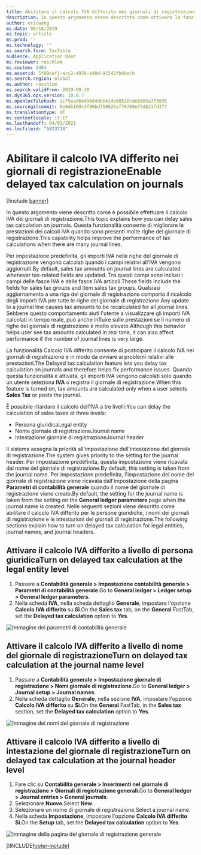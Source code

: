 ```yaml
---
title: Abilitare il calcolo IVA differito nei giornali di registrazione
description: In questo argomento viene descritto come attivare la funzionalità del calcolo IVA differito per migliorare le prestazioni di calcolo dell'IVA quando il numero delle righe del giornale di registrazione è molto elevato.
author: ericwang
ms.date: 09/18/2019
ms.topic: article
ms.prod: ''
ms.technology: ''
ms.search.form: TaxTable
audience: Application User
ms.reviewer: roschlom
ms.custom: 4464
ms.assetid: 5f89daf1-acc2-4959-b48d-91542fb6bacb
ms.search.region: Global
ms.author: roschlom
ms.search.validFrom: 2019-09-18
ms.dyn365.ops.version: 10.0.7
ms.openlocfilehash: acf5ead6ed90d4dbb41de08520cde8085a7f3935
ms.sourcegitcommit: 0e8db169c3f90bd750826af76709ef5d621fd377
ms.translationtype: HT
ms.contentlocale: it-IT
ms.lasthandoff: 04/01/2021
ms.locfileid: "5823718"
---
```

# <a name="enable-delayed-tax-calculation-on-journals"></a><span data-ttu-id="ee0b6-103">Abilitare il calcolo IVA differito nei giornali di registrazione</span><span class="sxs-lookup"><span data-stu-id="ee0b6-103">Enable delayed tax calculation on journals</span></span>
[!include [banner](../includes/banner.md)]


<span data-ttu-id="ee0b6-104">In questo argomento viene descritto come è possibile effettuare il calcolo IVA dei giornali di registrazione.</span><span class="sxs-lookup"><span data-stu-id="ee0b6-104">This topic explains how you can delay sales tax calculation on journals.</span></span> <span data-ttu-id="ee0b6-105">Questa funzionalità consente di migliorare le prestazioni dei calcoli IVA quando sono presenti molte righe del giornale di registrazione.</span><span class="sxs-lookup"><span data-stu-id="ee0b6-105">This capability helps improve the performance of tax calculations when there are many journal lines.</span></span>

<span data-ttu-id="ee0b6-106">Per impostazione predefinita, gli importi IVA nelle righe del giornale di registrazione vengono calcolati quando i campi relativi all'IVA vengono aggiornati.</span><span class="sxs-lookup"><span data-stu-id="ee0b6-106">By default, sales tax amounts on journal lines are calculated whenever tax-related fields are updated.</span></span> <span data-ttu-id="ee0b6-107">Tra questi campi sono inclusi i campi delle fasce IVA e delle fasce IVA articoli.</span><span class="sxs-lookup"><span data-stu-id="ee0b6-107">These fields include the fields for sales tax groups and item sales tax groups.</span></span> <span data-ttu-id="ee0b6-108">Qualsiasi aggiornamento a una riga del giornale di registrazione comporta il ricalcolo degli importi IVA per tutte le righe del giornale di registrazione.</span><span class="sxs-lookup"><span data-stu-id="ee0b6-108">Any update to a journal line causes tax amounts to be recalculated for all journal lines.</span></span> <span data-ttu-id="ee0b6-109">Sebbene questo comportamento aiuti l'utente a visualizzare gli importi IVA calcolati in tempo reale, può anche influire sulle prestazioni se il numero di righe del giornale di registrazione è molto elevato.</span><span class="sxs-lookup"><span data-stu-id="ee0b6-109">Although this behavior helps user see tax amounts calculated in real time, it can also affect performance if the number of journal lines is very large.</span></span>

<span data-ttu-id="ee0b6-110">La funzionalità Calcolo IVA differito consente di posticipare il calcolo IVA nei giornali di registrazione e in modo da ovviare ai problemi relativi alle prestazioni.</span><span class="sxs-lookup"><span data-stu-id="ee0b6-110">The Delayed tax calculation feature lets you delay tax calculation on journals and therefore helps fix performance issues.</span></span> <span data-ttu-id="ee0b6-111">Quando questa funzionalità è attivata, gli importi IVA vengono calcolati solo quando un utente seleziona **IVA** o registra il giornale di registrazione.</span><span class="sxs-lookup"><span data-stu-id="ee0b6-111">When this feature is turned on, tax amounts are calculated only when a user selects **Sales Tax** or posts the journal.</span></span>

<span data-ttu-id="ee0b6-112">È possibile ritardare il calcolo dell'IVA a tre livelli:</span><span class="sxs-lookup"><span data-stu-id="ee0b6-112">You can delay the calculation of sales taxes at three levels:</span></span>

- <span data-ttu-id="ee0b6-113">Persona giuridica</span><span class="sxs-lookup"><span data-stu-id="ee0b6-113">Legal entity</span></span>
- <span data-ttu-id="ee0b6-114">Nome giornale di registrazione</span><span class="sxs-lookup"><span data-stu-id="ee0b6-114">Journal name</span></span>
- <span data-ttu-id="ee0b6-115">Intestazione giornale di registrazione</span><span class="sxs-lookup"><span data-stu-id="ee0b6-115">Journal header</span></span>

<span data-ttu-id="ee0b6-116">Il sistema assegna la priorità all'impostazione dell'intestazione del giornale di registrazione.</span><span class="sxs-lookup"><span data-stu-id="ee0b6-116">The system gives priority to the setting for the journal header.</span></span> <span data-ttu-id="ee0b6-117">Per impostazione predefinita, questa impostazione viene ricavata dal nome del giornale di registrazione.</span><span class="sxs-lookup"><span data-stu-id="ee0b6-117">By default, this setting is taken from the journal name.</span></span> <span data-ttu-id="ee0b6-118">Per impostazione predefinita, l'impostazione del nome del giornale di registrazione viene ricavata dall'impostazione della pagina **Parametri di contabilità generale** quando il nome del giornale di registrazione viene creato.</span><span class="sxs-lookup"><span data-stu-id="ee0b6-118">By default, the setting for the journal name is taken from the setting on the **General ledger parameters** page when the journal name is created.</span></span> <span data-ttu-id="ee0b6-119">Nelle seguenti sezioni viene descritto come abilitare il calcolo IVA differito per le persone giuridiche, i nomi dei giornali di registrazione e le intestazioni dei giornali di registrazione.</span><span class="sxs-lookup"><span data-stu-id="ee0b6-119">The following sections explain how to turn on delayed tax calculation for legal entities, journal names, and journal headers.</span></span>

## <a name="turn-on-delayed-tax-calculation-at-the-legal-entity-level"></a><span data-ttu-id="ee0b6-120">Attivare il calcolo IVA differito a livello di persona giuridica</span><span class="sxs-lookup"><span data-stu-id="ee0b6-120">Turn on delayed tax calculation at the legal entity level</span></span>

1. <span data-ttu-id="ee0b6-121">Passare a **Contabilità generale \> Impostazione contabilità generale \> Parametri di contabilità generale**.</span><span class="sxs-lookup"><span data-stu-id="ee0b6-121">Go to **General ledger \> Ledger setup \> General ledger parameters**.</span></span>
2. <span data-ttu-id="ee0b6-122">Nella scheda **IVA**, nella scheda dettaglio **Generale**, impostare l'opzione **Calcolo IVA differito** su **Sì**.</span><span class="sxs-lookup"><span data-stu-id="ee0b6-122">On the **Sales tax** tab, on the **General** FastTab, set the **Delayed tax calculation** option to **Yes**.</span></span>

![Immagine dei parametri di contabilità generale](media/delayed-tax-calculation-gl.png)

## <a name="turn-on-delayed-tax-calculation-at-the-journal-name-level"></a><span data-ttu-id="ee0b6-124">Attivare il calcolo IVA differito a livello di nome del giornale di registrazione</span><span class="sxs-lookup"><span data-stu-id="ee0b6-124">Turn on delayed tax calculation at the journal name level</span></span>

1. <span data-ttu-id="ee0b6-125">Passare a **Contabilità generale \> Impostazione giornale di registrazione \> Nomi giornale di registrazione**.</span><span class="sxs-lookup"><span data-stu-id="ee0b6-125">Go to **General ledger \> Journal setup \> Journal names**.</span></span>
2. <span data-ttu-id="ee0b6-126">Nella scheda dettaglio **Generale**, nella sezione **IVA**, impostare l'opzione **Calcolo IVA differito** su **Sì**.</span><span class="sxs-lookup"><span data-stu-id="ee0b6-126">On the **General** FastTab, in the **Sales tax** section, set the **Delayed tax calculation** option to **Yes**.</span></span>

![Immagine dei nomi del giornale di registrazione](media/delayed-tax-calculation-journal-name.png)

## <a name="turn-on-delayed-tax-calculation-at-the-journal-header-level"></a><span data-ttu-id="ee0b6-128">Attivare il calcolo IVA differito a livello di intestazione del giornale di registrazione</span><span class="sxs-lookup"><span data-stu-id="ee0b6-128">Turn on delayed tax calculation at the journal header level</span></span>

1. <span data-ttu-id="ee0b6-129">Fare clic su **Contabilità generale \> Inserimenti nel giornale di registrazione \> Giornali di registrazione generali**.</span><span class="sxs-lookup"><span data-stu-id="ee0b6-129">Go to **General ledger \> Journal entries \> General journals**.</span></span>
2. <span data-ttu-id="ee0b6-130">Selezionare **Nuovo**.</span><span class="sxs-lookup"><span data-stu-id="ee0b6-130">Select **New**.</span></span>
3. <span data-ttu-id="ee0b6-131">Selezionare un nome di giornale di registrazione.</span><span class="sxs-lookup"><span data-stu-id="ee0b6-131">Select a journal name.</span></span>
4. <span data-ttu-id="ee0b6-132">Nella scheda **Impostazione**, impostare l'opzione **Calcolo IVA differito** **Sì**.</span><span class="sxs-lookup"><span data-stu-id="ee0b6-132">On the **Setup** tab, set the **Delayed tax calculation** option to **Yes**.</span></span>

![Immagine della pagina del giornale di registrazione generale](media/delayed-tax-calculation-journal-header.png)


[!INCLUDE[footer-include](../../includes/footer-banner.md)]
